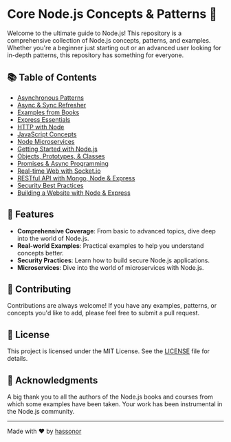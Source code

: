 # Core Node.js Concepts & Patterns 🚀

Welcome to the ultimate guide to Node.js! This repository is a comprehensive collection of Node.js concepts, patterns, and examples. Whether you're a beginner just starting out or an advanced user looking for in-depth patterns, this repository has something for everyone.

## 📚 Table of Contents

- [Asynchronous Patterns](./async-patterns)
- [Async & Sync Refresher](./async-sync-refresher)
- [Examples from Books](./examples_from_books)
- [Express Essentials](./express-essential)
- [HTTP with Node](./http-with-node)
- [JavaScript Concepts](./javascript-concepts)
- [Node Microservices](./node-microservices)
- [Getting Started with Node.js](./nodejs-getting-started)
- [Objects, Prototypes, & Classes](./objects-prototypes-classes)
- [Promises & Async Programming](./promises-and-async-programming)
- [Real-time Web with Socket.io](./real-time-web-with-socket-io)
- [RESTful API with Mongo, Node & Express](./restful-mongo-node-express)
- [Security Best Practices](./security-best-practices)
- [Building a Website with Node & Express](./website-with-node-and-express)

## 🌟 Features

- **Comprehensive Coverage**: From basic to advanced topics, dive deep into the world of Node.js.
- **Real-world Examples**: Practical examples to help you understand concepts better.
- **Security Practices**: Learn how to build secure Node.js applications.
- **Microservices**: Dive into the world of microservices with Node.js.

## 🤝 Contributing

Contributions are always welcome! If you have any examples, patterns, or concepts you'd like to add, please feel free to submit a pull request.

## 📖 License

This project is licensed under the MIT License. See the [LICENSE](./LICENSE) file for details.

## 🙌 Acknowledgments

A big thank you to all the authors of the Node.js books and courses from which some examples have been taken. Your work has been instrumental in the Node.js community.

---

Made with ❤️ by [hassonor](https://github.com/hassonor)

